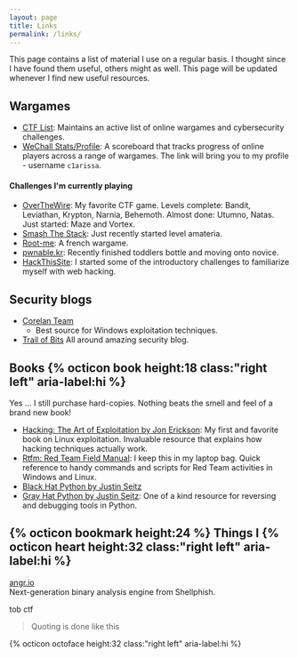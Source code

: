 ```yaml
---
layout: page
title: Links
permalink: /links/
---
```


This page contains a list of material I use on a regular basis.  I thought since I have found them useful, others might as well. This page will be updated whenever I find new useful resources.

## Wargames
* [CTF List](http://captf.com/practice-ctf/): Maintains an active list of online wargames and cybersecurity challenges.  
* [WeChall Stats/Profile](https://www.wechall.net/profile/c1arissa): A scoreboard that tracks progress of online players across a range of wargames.  The link will bring you to my profile - username `c1arissa`.

#### Challenges I'm currently playing
* [OverTheWire](http://overthewire.org/wargames/): My favorite CTF game.  Levels complete: Bandit, Leviathan, Krypton, Narnia, Behemoth.  Almost done: Utumno, Natas.  Just started: Maze and Vortex.  
* [Smash The Stack]():  Just recently started level amateria.
* [Root-me](): A french wargame.
* [pwnable.kr](): Recently finished toddlers bottle and moving onto novice.
* [HackThisSite](): I started some of the introductory challenges to familiarize myself with web hacking.


## Security blogs
- [Corelan Team](https://www.corelan.be/)     
    * Best source for Windows exploitation techniques.
- [Trail of Bits](https://blog.trailofbits.com/)  All around amazing security blog.

## Books {% octicon book height:18 class:"right left" aria-label:hi %}
Yes ... I still purchase hard-copies.  Nothing beats the smell and feel of a brand new book!

- [Hacking: The Art of Exploitation by Jon Erickson](https://nostarch.com/hacking2.htm):  My first and favorite book on Linux exploitation.  Invaluable resource that explains how hacking techniques actually work.
- [Rtfm: Red Team Field Manual](https://www.amazon.com/Rtfm-Red-Team-Field-Manual/dp/1494295504): I keep this in my laptop bag.  Quick reference to handy commands and scripts for Red Team activities in Windows and Linux.
- [Black Hat Python by Justin Seitz](https://nostarch.com/blackhatpython)
- [Gray Hat Python by Justin Seitz](https://nostarch.com/ghpython.htm): One of a kind resource for reversing and debugging tools in Python.

## {% octicon bookmark height:24 %} Things I {% octicon heart height:32 class:"right left" aria-label:hi %} <i class="icon icon-heart"></i>
[angr.io](http://angr.io/)    
Next-generation binary analysis engine from Shellphish.

tob ctf

> Quoting is done like this

{% octicon octoface height:32 class:"right left" aria-label:hi %}
